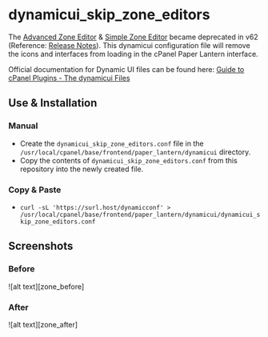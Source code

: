 # dynamicui_skip_zone_editors

The [Advanced Zone Editor][1] & [Simple Zone Editor][2] became deprecated in v62 (Reference: [Release Notes][3]). This dynamicui configuration file will remove the icons and interfaces from loading in the cPanel Paper Lantern interface. 

Official documentation for Dynamic UI files can be found here: [Guide to cPanel Plugins - The dynamicui Files][4]


## Use & Installation

### Manual

+ Create the `dynamicui_skip_zone_editors.conf` file in the `/usr/local/cpanel/base/frontend/paper_lantern/dynamicui` directory.
+ Copy the contents of `dynamicui_skip_zone_editors.conf` from this repository into the newly created file. 


### Copy & Paste

+ `curl -sL 'https://surl.host/dynamicconf' > /usr/local/cpanel/base/frontend/paper_lantern/dynamicui/dynamicui_skip_zone_editors.conf`


## Screenshots

### Before

![alt text][zone_before]

### After

![alt text][zone_after]




[1]: https://documentation.cpanel.net/display/ALD/Advanced+Zone+Editor
[2]: https://documentation.cpanel.net/display/ALD/Simple+Zone+Editor
[3]: https://documentation.cpanel.net/display/ALD/62+Release+Notes#id-62ReleaseNotes-SimpleZoneEditorandAdvancedZoneEditorcombinedintoZoneEditor
[4]: https://documentation.cpanel.net/display/SDK/Guide+to+cPanel+Plugins+-+The+dynamicui+Files

[before]: https://github.com/cPLevey/dynamicui_skip_zone_editors/raw/master/screenshots/zone_before.png "Before"
[after]: https://github.com/cPLevey/dynamicui_skip_zone_editors/raw/master/screenshots/zone_after.png "After"